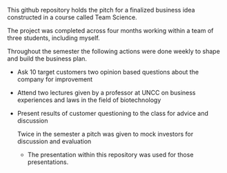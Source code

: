 This github repository holds the pitch for a finalized business idea constructed in a course called Team Science.

The project was completed across four months working within a team of three students, including myself.

Throughout the semester the following actions were done weekly to shape and build the business plan.
- Ask 10 target customers two opinion based questions about the company for improvement
- Attend two lectures given by a professor at UNCC on business experiences and laws in the field of biotechnology
- Present results of customer questioning to the class for advice and discussion

  Twice in the semester a pitch was given to mock investors for discussion and evaluation
  - The presentation within this repository was used for those presentations.
